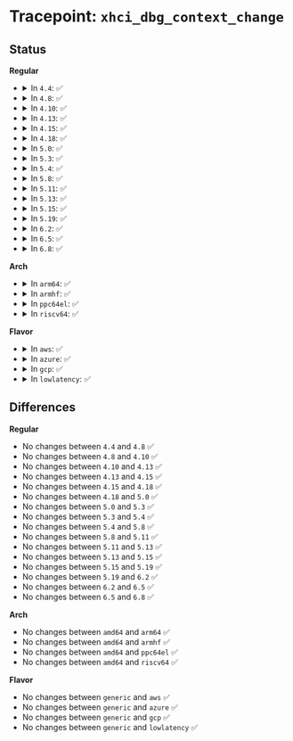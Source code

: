 # Tracepoint: <code>xhci_dbg_context_change</code>

## Status
<b>Regular</b>
<ul>
<li>
<details>
<summary>In <code>4.4</code>: ✅</summary>

Event:

```c
struct trace_event_raw_xhci_log_msg {
    struct trace_entry ent;
    u32 __data_loc_msg;
    char __data[0];
};
```
Function:

```c
void trace_event_raw_event_xhci_log_msg(void *__data, struct va_format *vaf);
```
</details>
</li>
<li>
<details>
<summary>In <code>4.8</code>: ✅</summary>

Event:

```c
struct trace_event_raw_xhci_log_msg {
    struct trace_entry ent;
    u32 __data_loc_msg;
    char __data[0];
};
```
Function:

```c
void trace_event_raw_event_xhci_log_msg(void *__data, struct va_format *vaf);
```
</details>
</li>
<li>
<details>
<summary>In <code>4.10</code>: ✅</summary>

Event:

```c
struct trace_event_raw_xhci_log_msg {
    struct trace_entry ent;
    u32 __data_loc_msg;
    char __data[0];
};
```
Function:

```c
void trace_event_raw_event_xhci_log_msg(void *__data, struct va_format *vaf);
```
</details>
</li>
<li>
<details>
<summary>In <code>4.13</code>: ✅</summary>

Event:

```c
struct trace_event_raw_xhci_log_msg {
    struct trace_entry ent;
    u32 __data_loc_msg;
    char __data[0];
};
```
Function:

```c
void trace_event_raw_event_xhci_log_msg(void *__data, struct va_format *vaf);
```
</details>
</li>
<li>
<details>
<summary>In <code>4.15</code>: ✅</summary>

Event:

```c
struct trace_event_raw_xhci_log_msg {
    struct trace_entry ent;
    u32 __data_loc_msg;
    char __data[0];
};
```
Function:

```c
void trace_event_raw_event_xhci_log_msg(void *__data, struct va_format *vaf);
```
</details>
</li>
<li>
<details>
<summary>In <code>4.18</code>: ✅</summary>

Event:

```c
struct trace_event_raw_xhci_log_msg {
    struct trace_entry ent;
    u32 __data_loc_msg;
    char __data[0];
};
```
Function:

```c
void trace_event_raw_event_xhci_log_msg(void *__data, struct va_format *vaf);
```
</details>
</li>
<li>
<details>
<summary>In <code>5.0</code>: ✅</summary>

Event:

```c
struct trace_event_raw_xhci_log_msg {
    struct trace_entry ent;
    u32 __data_loc_msg;
    char __data[0];
};
```
Function:

```c
void trace_event_raw_event_xhci_log_msg(void *__data, struct va_format *vaf);
```
</details>
</li>
<li>
<details>
<summary>In <code>5.3</code>: ✅</summary>

Event:

```c
struct trace_event_raw_xhci_log_msg {
    struct trace_entry ent;
    u32 __data_loc_msg;
    char __data[0];
};
```
Function:

```c
void trace_event_raw_event_xhci_log_msg(void *__data, struct va_format *vaf);
```
</details>
</li>
<li>
<details>
<summary>In <code>5.4</code>: ✅</summary>

Event:

```c
struct trace_event_raw_xhci_log_msg {
    struct trace_entry ent;
    u32 __data_loc_msg;
    char __data[0];
};
```
Function:

```c
void trace_event_raw_event_xhci_log_msg(void *__data, struct va_format *vaf);
```
</details>
</li>
<li>
<details>
<summary>In <code>5.8</code>: ✅</summary>

Event:

```c
struct trace_event_raw_xhci_log_msg {
    struct trace_entry ent;
    u32 __data_loc_msg;
    char __data[0];
};
```
Function:

```c
void trace_event_raw_event_xhci_log_msg(void *__data, struct va_format *vaf);
```
</details>
</li>
<li>
<details>
<summary>In <code>5.11</code>: ✅</summary>

Event:

```c
struct trace_event_raw_xhci_log_msg {
    struct trace_entry ent;
    u32 __data_loc_msg;
    char __data[0];
};
```
Function:

```c
void trace_event_raw_event_xhci_log_msg(void *__data, struct va_format *vaf);
```
</details>
</li>
<li>
<details>
<summary>In <code>5.13</code>: ✅</summary>

Event:

```c
struct trace_event_raw_xhci_log_msg {
    struct trace_entry ent;
    u32 __data_loc_msg;
    char __data[0];
};
```
Function:

```c
void trace_event_raw_event_xhci_log_msg(void *__data, struct va_format *vaf);
```
</details>
</li>
<li>
<details>
<summary>In <code>5.15</code>: ✅</summary>

Event:

```c
struct trace_event_raw_xhci_log_msg {
    struct trace_entry ent;
    u32 __data_loc_msg;
    char __data[0];
};
```
Function:

```c
void trace_event_raw_event_xhci_log_msg(void *__data, struct va_format *vaf);
```
</details>
</li>
<li>
<details>
<summary>In <code>5.19</code>: ✅</summary>

Event:

```c
struct trace_event_raw_xhci_log_msg {
    struct trace_entry ent;
    u32 __data_loc_msg;
    char __data[0];
};
```
Function:

```c
void trace_event_raw_event_xhci_log_msg(void *__data, struct va_format *vaf);
```
</details>
</li>
<li>
<details>
<summary>In <code>6.2</code>: ✅</summary>

Event:

```c
struct trace_event_raw_xhci_log_msg {
    struct trace_entry ent;
    u32 __data_loc_msg;
    char __data[0];
};
```
Function:

```c
void trace_event_raw_event_xhci_log_msg(void *__data, struct va_format *vaf);
```
</details>
</li>
<li>
<details>
<summary>In <code>6.5</code>: ✅</summary>

Event:

```c
struct trace_event_raw_xhci_log_msg {
    struct trace_entry ent;
    u32 __data_loc_msg;
    char __data[0];
};
```
Function:

```c
void trace_event_raw_event_xhci_log_msg(void *__data, struct va_format *vaf);
```
</details>
</li>
<li>
<details>
<summary>In <code>6.8</code>: ✅</summary>

Event:

```c
struct trace_event_raw_xhci_log_msg {
    struct trace_entry ent;
    u32 __data_loc_msg;
    char __data[0];
};
```
Function:

```c
void trace_event_raw_event_xhci_log_msg(void *__data, struct va_format *vaf);
```
</details>
</li>
</ul>
<b>Arch</b>
<ul>
<li>
<details>
<summary>In <code>arm64</code>: ✅</summary>

Event:

```c
struct trace_event_raw_xhci_log_msg {
    struct trace_entry ent;
    u32 __data_loc_msg;
    char __data[0];
};
```
Function:

```c
void trace_event_raw_event_xhci_log_msg(void *__data, struct va_format *vaf);
```
</details>
</li>
<li>
<details>
<summary>In <code>armhf</code>: ✅</summary>

Event:

```c
struct trace_event_raw_xhci_log_msg {
    struct trace_entry ent;
    u32 __data_loc_msg;
    char __data[0];
};
```
Function:

```c
void trace_event_raw_event_xhci_log_msg(void *__data, struct va_format *vaf);
```
</details>
</li>
<li>
<details>
<summary>In <code>ppc64el</code>: ✅</summary>

Event:

```c
struct trace_event_raw_xhci_log_msg {
    struct trace_entry ent;
    u32 __data_loc_msg;
    char __data[0];
};
```
Function:

```c
void trace_event_raw_event_xhci_log_msg(void *__data, struct va_format *vaf);
```
</details>
</li>
<li>
<details>
<summary>In <code>riscv64</code>: ✅</summary>

Event:

```c
struct trace_event_raw_xhci_log_msg {
    struct trace_entry ent;
    u32 __data_loc_msg;
    char __data[0];
};
```
Function:

```c
void trace_event_raw_event_xhci_log_msg(void *__data, struct va_format *vaf);
```
</details>
</li>
</ul>
<b>Flavor</b>
<ul>
<li>
<details>
<summary>In <code>aws</code>: ✅</summary>

Event:

```c
struct trace_event_raw_xhci_log_msg {
    struct trace_entry ent;
    u32 __data_loc_msg;
    char __data[0];
};
```
Function:

```c
void trace_event_raw_event_xhci_log_msg(void *__data, struct va_format *vaf);
```
</details>
</li>
<li>
<details>
<summary>In <code>azure</code>: ✅</summary>

Event:

```c
struct trace_event_raw_xhci_log_msg {
    struct trace_entry ent;
    u32 __data_loc_msg;
    char __data[0];
};
```
Function:

```c
void trace_event_raw_event_xhci_log_msg(void *__data, struct va_format *vaf);
```
</details>
</li>
<li>
<details>
<summary>In <code>gcp</code>: ✅</summary>

Event:

```c
struct trace_event_raw_xhci_log_msg {
    struct trace_entry ent;
    u32 __data_loc_msg;
    char __data[0];
};
```
Function:

```c
void trace_event_raw_event_xhci_log_msg(void *__data, struct va_format *vaf);
```
</details>
</li>
<li>
<details>
<summary>In <code>lowlatency</code>: ✅</summary>

Event:

```c
struct trace_event_raw_xhci_log_msg {
    struct trace_entry ent;
    u32 __data_loc_msg;
    char __data[0];
};
```
Function:

```c
void trace_event_raw_event_xhci_log_msg(void *__data, struct va_format *vaf);
```
</details>
</li>
</ul>

## Differences
<b>Regular</b>
<ul>
<li>
No changes between <code>4.4</code> and <code>4.8</code> ✅
</li>
<li>
No changes between <code>4.8</code> and <code>4.10</code> ✅
</li>
<li>
No changes between <code>4.10</code> and <code>4.13</code> ✅
</li>
<li>
No changes between <code>4.13</code> and <code>4.15</code> ✅
</li>
<li>
No changes between <code>4.15</code> and <code>4.18</code> ✅
</li>
<li>
No changes between <code>4.18</code> and <code>5.0</code> ✅
</li>
<li>
No changes between <code>5.0</code> and <code>5.3</code> ✅
</li>
<li>
No changes between <code>5.3</code> and <code>5.4</code> ✅
</li>
<li>
No changes between <code>5.4</code> and <code>5.8</code> ✅
</li>
<li>
No changes between <code>5.8</code> and <code>5.11</code> ✅
</li>
<li>
No changes between <code>5.11</code> and <code>5.13</code> ✅
</li>
<li>
No changes between <code>5.13</code> and <code>5.15</code> ✅
</li>
<li>
No changes between <code>5.15</code> and <code>5.19</code> ✅
</li>
<li>
No changes between <code>5.19</code> and <code>6.2</code> ✅
</li>
<li>
No changes between <code>6.2</code> and <code>6.5</code> ✅
</li>
<li>
No changes between <code>6.5</code> and <code>6.8</code> ✅
</li>
</ul>
<b>Arch</b>
<ul>
<li>
No changes between <code>amd64</code> and <code>arm64</code> ✅
</li>
<li>
No changes between <code>amd64</code> and <code>armhf</code> ✅
</li>
<li>
No changes between <code>amd64</code> and <code>ppc64el</code> ✅
</li>
<li>
No changes between <code>amd64</code> and <code>riscv64</code> ✅
</li>
</ul>
<b>Flavor</b>
<ul>
<li>
No changes between <code>generic</code> and <code>aws</code> ✅
</li>
<li>
No changes between <code>generic</code> and <code>azure</code> ✅
</li>
<li>
No changes between <code>generic</code> and <code>gcp</code> ✅
</li>
<li>
No changes between <code>generic</code> and <code>lowlatency</code> ✅
</li>
</ul>
